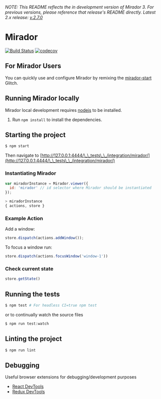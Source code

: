 *NOTE: This README reflects the in development version of Mirador 3. For previous versions, please reference that release's README directly. Latest 2.x release: [v.2.7.0](https://github.com/ProjectMirador/mirador/tree/v2.7.0)*
# Mirador
[![Build Status](https://travis-ci.org/ProjectMirador/mirador.svg?branch=master)](https://travis-ci.org/ProjectMirador/mirador) [![codecov](https://codecov.io/gh/ProjectMirador/mirador/branch/master/graph/badge.svg)](https://codecov.io/gh/ProjectMirador/mirador)

## For Mirador Users
You can quickly use and configure Mirador by remixing the [mirador-start](https://mirador-start.glitch.me/) Glitch.

## Running Mirador locally

Mirador local development requires [nodejs](https://nodejs.org/en/download/) to be installed.

1. Run `npm install` to install the dependencies.

## Starting the project

```sh
$ npm start
```

Then navigate to [http://127.0.0.1:4444/\_\_tests\_\_/integration/mirador/](http://127.0.0.1:4444/\_\_tests\_\_/integration/mirador/)

### Instantiating Mirador

```javascript
var miradorInstance = Mirador.viewer({
  id: 'mirador' // id selector where Mirador should be instantiated
});

> miradorInstance
{ actions, store }
```

### Example Action

Add a window:
```javascript
store.dispatch(actions.addWindow());
```

To focus a window run:

```javascript
store.dispatch(actions.focusWindow('window-1'))
```

### Check current state

```javascript
store.getState()
```

## Running the tests

```sh
$ npm test # For headless CI=true npm test
```

or to continually watch the source files

```sh
$ npm run test:watch
```

## Linting the project

```sh
$ npm run lint
```

## Debugging
Useful browser extensions for debugging/development purposes
 - [React DevTools](https://github.com/facebook/react-devtools)
 - [Redux DevTools](https://github.com/zalmoxisus/redux-devtools-extension)
